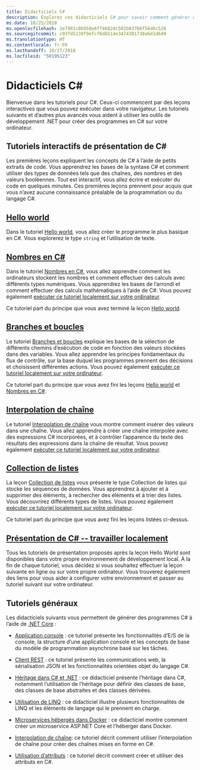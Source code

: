 ```yaml
---
title: Didacticiels C#
description: Explorez ces didacticiels C# pour savoir comment générer des programmes C# et découvrez les fonctionnalités du langage C#.
ms.date: 10/25/2018
ms.openlocfilehash: 2e7981c0b958e6ff4682dc502b83766f56d6c528
ms.sourcegitcommit: c93fd5139f9efcf6db514e3474301738a6d1d649
ms.translationtype: HT
ms.contentlocale: fr-FR
ms.lasthandoff: 10/27/2018
ms.locfileid: "50195123"
---
```

# <a name="c-tutorials"></a>Didacticiels C#

Bienvenue dans les tutoriels pour C#. Ceux-ci commencent par des leçons interactives que vous pouvez exécuter dans votre navigateur. Les tutoriels suivants et d’autres plus avancés vous aident à utiliser les outils de développement .NET pour créer des programmes en C# sur votre ordinateur.

## <a name="introduction-to-c-interactive-tutorials"></a>Tutoriels interactifs de présentation de C# #

Les premières leçons expliquent les concepts de C# à l’aide de petits extraits de code. Vous apprendrez les bases de la syntaxe C# et comment utiliser des types de données tels que des chaînes, des nombres et des valeurs booléennes. Tout est interactif, vous allez écrire et exécuter du code en quelques minutes. Ces premières leçons prennent pour acquis que vous n’avez aucune connaissance préalable de la programmation ou du langage C#.

## <a name="hello-worldintro-to-csharphello-worldyml"></a>[Hello world](intro-to-csharp/hello-world.yml)

Dans le tutoriel [Hello world](intro-to-csharp/hello-world.yml), vous allez créer le programme le plus basique en C#. Vous explorerez le type `string` et l’utilisation de texte.

## <a name="numbers-in-cintro-to-csharpnumbers-in-csharpyml"></a>[Nombres en C#](intro-to-csharp/numbers-in-csharp.yml)

Dans le tutoriel [Nombres en C#](intro-to-csharp/numbers-in-csharp.yml), vous allez apprendre comment les ordinateurs stockent les nombres et comment effectuer des calculs avec différents types numériques. Vous apprendrez les bases de l’arrondi et comment effectuer des calculs mathématiques à l’aide de C#. Vous pouvez également [exécuter ce tutoriel localement sur votre ordinateur](intro-to-csharp/numbers-in-csharp-local.md).

Ce tutoriel part du principe que vous avez terminé la leçon [Hello world](intro-to-csharp/hello-world.yml).

## <a name="branches-and-loopsintro-to-csharpbranches-and-loopsyml"></a>[Branches et boucles](intro-to-csharp/branches-and-loops.yml)

Le tutoriel [Branches et boucles](intro-to-csharp/branches-and-loops.yml) explique les bases de la sélection de différents chemins d’exécution de code en fonction des valeurs stockées dans des variables. Vous allez apprendre les principes fondamentaux du flux de contrôle, sur la base duquel les programmes prennent des décisions et choisissent différentes actions. Vous pouvez également [exécuter ce tutoriel localement sur votre ordinateur](intro-to-csharp/branches-and-loops-local.md).

Ce tutoriel part du principe que vous avez fini les leçons [Hello world](intro-to-csharp/hello-world.yml) et [Nombres en C#](intro-to-csharp/numbers-in-csharp.yml).

## <a name="string-interpolationintro-to-csharpinterpolated-stringsyml"></a>[Interpolation de chaîne](intro-to-csharp/interpolated-strings.yml)

Le tutoriel [Interpolation de chaîne](intro-to-csharp/interpolated-strings.yml) vous montre comment insérer des valeurs dans une chaîne. Vous allez apprendre à créer une chaîne interpolée avec des expressions C# incorporées, et à contrôler l’apparence du texte des résultats des expressions dans la chaîne de résultat. Vous pouvez également [exécuter ce tutoriel localement sur votre ordinateur](intro-to-csharp/interpolated-strings-local.md).

## <a name="list-collectionintro-to-csharplist-collectionyml"></a>[Collection de listes](intro-to-csharp/list-collection.yml)

La leçon [Collection de listes](intro-to-csharp/list-collection.yml) vous présente le type Collection de listes qui stocke les séquences de données. Vous apprendrez à ajouter et à supprimer des éléments, à rechercher des éléments et à trier des listes. Vous découvrirez différents types de listes. Vous pouvez également [exécuter ce tutoriel localement sur votre ordinateur](intro-to-csharp/arrays-and-collections.md).

Ce tutoriel part du principe que vous avez fini les leçons listées ci-dessus.

## <a name="introduction-to-c----work-locallyintro-to-csharplocal-environmentmd"></a>[Présentation de C# -- travailler localement](intro-to-csharp/local-environment.md)

Tous les tutoriels de présentation proposés après la leçon Hello World sont disponibles dans votre propre environnement de développement local. À la fin de chaque tutoriel, vous décidez si vous souhaitez effectuer la leçon suivante en ligne ou sur votre propre ordinateur. Vous trouverez également des liens pour vous aider à configurer votre environnement et passer au tutoriel suivant sur votre ordinateur.

## <a name="general-tutorials"></a>Tutoriels généraux

Les didacticiels suivants vous permettent de générer des programmes C# à l’aide de [.NET Core](../../core/index.md) :

* [Application console](console-teleprompter.md) : ce tutoriel présente les fonctionnalités d’E/S de la console, la structure d’une application console et les concepts de base du modèle de programmation asynchrone basé sur les tâches.

* [Client REST](console-webapiclient.md) : ce tutoriel présente les communications web, la sérialisation JSON et les fonctionnalités orientées objet du langage C#.

* [Héritage dans C# et .NET](inheritance.md) : ce didacticiel présente l’héritage dans C#, notamment l’utilisation de l’héritage pour définir des classes de base, des classes de base abstraites et des classes dérivées.

* [Utilisation de LINQ](working-with-linq.md) : ce didacticiel illustre plusieurs fonctionnalités de LINQ et les éléments de langage qui le prennent en charge.

* [Microservices hébergés dans Docker](microservices.md) : ce didacticiel montre comment créer un microservice ASP.NET Core et l’héberger dans Docker.

* [Interpolation de chaîne](string-interpolation.md): ce tutoriel décrit comment utiliser l’interpolation de chaîne pour créer des chaînes mises en forme en C#.

* [Utilisation d’attributs](attributes.md) : ce tutoriel décrit comment créer et utiliser des attributs en C#.
